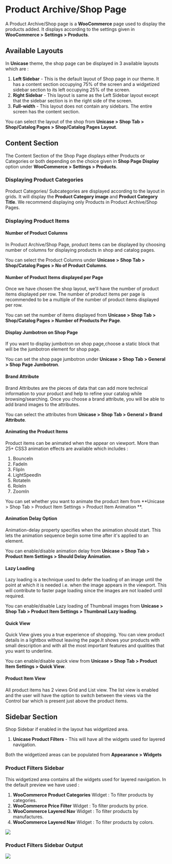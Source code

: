 # Product Archive/Shop Page

A Product Archive/Shop page is a **WooCommerce** page used to display the products added. It displays according to the settings given in **WooCommerce > Settings > Products**.

## Available Layouts

In **Unicase** theme, the shop page can be displayed in 3 available layouts which are :
1. **Left Sidebar** - This is the default layout of Shop page in our theme. It has a content section occupying 75% of the screen and a widgetized sidebar section to its left occupying 25% of the screen.
2. **Right Sidebar** - This layout is same as the Left Sidebar layout except that the sidebar section is in the right side of the screen.
3. **Full-width** - This layout does not contain any sidebars. The entire screen has the content section.

You can select the layout of the shop from **Unicase > Shop Tab > Shop/Catalog Pages > Shop/Catalog Pages Layout**.

## Content Section

The Content Section of the Shop Page displays either Products or Categories or both depending on the choice given in **Shop Page Display** option under **WooCommerce > Settings > Products**.

### Displaying Product Categories

Product Categories/ Subcategories are displayed according to the layout in grids. It will display the **Product Category image** and **Product Category Title**. We recommend displaying only Products in Product Archive/Shop Pages.

### Displaying Product Items

#### Number of Product Columns

In Product Archive/Shop Page, product items can be displayed by choosing number of columns for displaying products in shop and catalog pages.

You can select the Product Columns under **Unicase > Shop Tab > Shop/Catalog Pages > No of Product Columns**.

#### Number of Product Items displayed per Page

Once we have chosen the shop layout, we'll have the number of product items displayed per row. The number of product items per page is recommended to be a multiple of the number of product items displayed per row.

You can set the number of items displayed from **Unicase > Shop Tab > Shop/Catalog Pages > Number of Products Per Page**.

#### Display Jumbotron on Shop Page

If you want to display jumbotron on shop page,choose a static block that will be the jumbotron element for shop page.

You can set the shop page jumbotron under **Unicase > Shop Tab > General > Shop Page Jumbotron**.

#### Brand Attribute

Brand Attributes are the pieces of data that can add more technical information to your product and help to refine your catalog while browsing/searching. Once you choose a brand attribute, you will be able to add brand images to the attributes.

You can select the attributes from **Unicase > Shop Tab > General > Brand Attribute**.

#### Animating the Product Items

Product items can be animated when the appear on viewport. More than 25+ CSS3 animation effects are available which includes :

1. BounceIn
2. FadeIn
3. FlipIn
4. LightSpeedIn
5. RotateIn
6. RoleIn
7. ZoomIn

You can set whether you want to animate the product item from **Unicase > Shop Tab > Product Item Settings > Product Item Animation **.

#### Animation Delay Option

Animation-delay property specifies when the animation should start. This lets the animation sequence begin some time after it's applied to an element.

You can enable/disable animation delay from **Unicase > Shop Tab > Product Item Settings > Should Delay Animation**.

#### Lazy Loading

Lazy loading is a technique used to defer the loading of an image until the point at which it is needed i.e. when the image appears in the viewport. This will contribute to faster page loading since the images are not loaded until required.

You can enable/disable Lazy loading of Thumbnail images from **Unicase > Shop Tab > Product Item Settings > Thumbnail Lazy loading**.

#### Quick View

Quick View gives you a true experience of shopping. You can view product details in a lightbox without leaving the page.It shows your products with small description and with all the most important features and qualities that you want to underline.

You can enable/disable quick view from **Unicase > Shop Tab > Product Item Settings > Quick View**.

#### Product Item View

All product items has 2 views Grid and List view. The list view is enabled and the user will have the option to switch between the views via the Control bar which is present just above the product items.


## Sidebar Section

Shop Sidebar if enabled in the layout has widgetized area.

1. **Unicase Product Filters** - This will have all the widgets used for layered navigation.

Both the widgetized areas can be populated from **Appearance > Widgets**

### Product Filters Sidebar

This widgetized area contains all the widgets used for layered navigation. In the default preview we have used :

1. **WooCommerce Product Categories** Widget : To filter products by categories.
2. **WooCommerce Price Filter** Widget : To filter products by price.
3. **WooCommerce Layered Nav** Widget : To filter products by manufactures.
4. **WooCommerce Layered Nav** Widget : To filter products by colors.

![](http://transvelo.github.io/unicase/docs/images/filter-widget.png)

### Product Filters Sidebar Output
![](http://transvelo.github.io/unicase/docs/images/product-filter.png)



